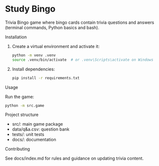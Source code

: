 # Study Bingo

Trivia Bingo game where bingo cards contain trivia questions and answers (terminal commands, Python basics and bash).

Installation

1. Create a virtual environment and activate it:
   ```bash
   python -m venv .venv
   source .venv/bin/activate  # or .venv\Scripts\activate on Windows
   ```

2. Install dependencies:
   ```bash
   pip install -r requirements.txt
   ```

Usage

Run the game:

```bash
python -m src.game
```

Project structure

- src/: main game package
- data/q&a.csv: question bank
- tests/: unit tests
- docs/: documentation

Contributing

See docs/index.md for rules and guidance on updating trivia content.

